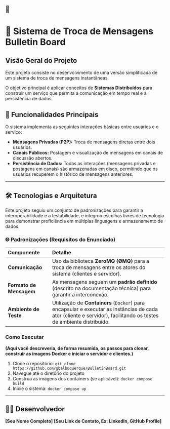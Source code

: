 ## 📄 

# 💬 **Sistema de Troca de Mensagens Bulletin Board**

## Visão Geral do Projeto

Este projeto consiste no desenvolvimento de uma versão simplificada de um sistema de troca de mensagens instantâneas.

O objetivo principal é aplicar conceitos de **Sistemas Distribuídos** para construir um serviço que permita a comunicação em tempo real e a persistência de dados.

## 🎯 Funcionalidades Principais

O sistema implementa as seguintes interações básicas entre usuários e o serviço:

* **Mensagens Privadas (P2P):** Troca de mensagens diretas entre dois usuários.
* **Canais Públicos:** Postagem e visualização de mensagens em canais de discussão abertos.
* **Persistência de Dados:** Todas as interações (mensagens privadas e postagens em canais) são armazenadas em disco, permitindo que os usuários recuperem o histórico de mensagens anteriores.

---

## 🛠️ Tecnologias e Arquitetura

Este projeto seguiu um conjunto de padronizações para garantir a interoperabilidade e a testabilidade, e integrou escolhas livres de tecnologia para demonstrar proficiência em múltiplas linguagens e armazenamento de dados.

### 🌐 Padronizações (Requisitos do Enunciado)

| Componente | Detalhe |
| :--- | :--- |
| **Comunicação** | Uso da biblioteca **ZeroMQ (ØMQ)** para a troca de mensagens entre os atores do sistema (clientes e servidor). |
| **Formato de Mensagem** | As mensagens seguem um **padrão definido** (descrito na documentação técnica) para garantir a interconexão. |
| **Ambiente de Teste** | Utilização de **Containers** (`Docker`) para encapsular e executar as instâncias de cada ator (cliente e servidor), facilitando os testes de ambiente distribuído. |

### Como Executar

**(Aqui você descreveria, de forma resumida, os passos para clonar, construir as imagens Docker e iniciar o servidor e clientes.)**

1.  Clone o repositório: `git clone https://github.com/gbalbuquerque/BulletinBoard.git`
2.  Navegue até o diretório do projeto
3.  Construa as imagens dos containers (se aplicável): `docker compose build`
4.  Inicie o sistema: `docker compose up`

---

## 🧑‍💻 Desenvolvedor

**[Seu Nome Completo]**
**[Seu Link de Contato, Ex: LinkedIn, GitHub Profile]**